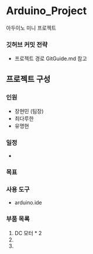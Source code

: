 # Arduino_Project
아두이노 미니 프로젝트

### 깃허브 커밋 전략
* 프로젝트 경로 GitGuide.md 참고

## 프로젝트 구성

### 인원

* 장현민 (팀장)
* 최다루한
* 유명현

### 일정

* 

### 목표

### 사용 도구

* arduino.ide

### 부품 목록

1. DC 모터 * 2
2. 
3. 
